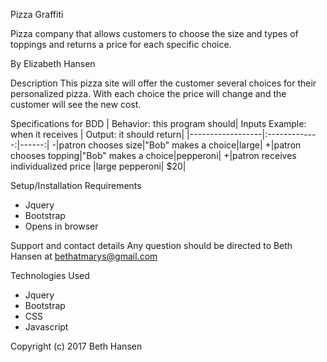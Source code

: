 Pizza Graffiti

Pizza company that allows customers to choose the size and types of toppings and returns a price for each specific choice.

By Elizabeth Hansen

Description
This pizza site will offer the customer several choices for their personalized pizza. With each choice the price will change and the customer will see the  new cost.

Specifications for BDD
  | Behavior: this program should| Inputs Example: when it receives | Output: it should return|
  |------------------|:-------------:|------:|
 -|patron chooses size|"Bob" makes a choice|large|
 +|patron chooses topping|"Bob" makes a choice|pepperoni|
 +|patron receives individualized price |large pepperoni| $20|


Setup/Installation Requirements
* Jquery
* Bootstrap
* Opens in browser

Support and contact details
Any question should be directed to Beth Hansen at bethatmarys@gmail.com


Technologies Used
* Jquery
* Bootstrap
* CSS
* Javascript

Copyright (c) 2017 Beth Hansen
